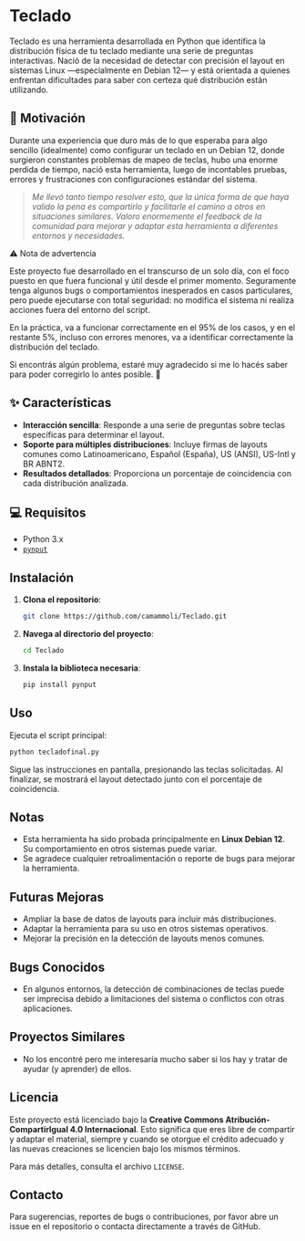 # Teclado

Teclado es una herramienta desarrollada en Python que identifica la distribución física de tu teclado mediante una serie de preguntas interactivas. Nació de la necesidad de detectar con precisión el layout en sistemas Linux —especialmente en Debian 12— y está orientada a quienes enfrentan dificultades para saber con certeza qué distribución están utilizando.

## 🎯 Motivación

Durante una experiencia que duro más de lo que esperaba para algo sencillo (idealmente) como configurar un teclado en un Debian 12, donde surgieron constantes problemas de mapeo de teclas, hubo una enorme perdida de tiempo, nació esta herramienta, luego de incontables pruebas, errores y frustraciones con configuraciones estándar del sistema.

> *Me llevó tanto tiempo resolver esto, que la única forma de que haya valido la pena es compartirlo y facilitarle el camino a otros en situaciones similares. Valoro enormemente el feedback de la comunidad para mejorar y adaptar esta herramienta a diferentes entornos y necesidades.*

⚠️ Nota de advertencia

Este proyecto fue desarrollado en el transcurso de un solo día, con el foco puesto en que fuera funcional y útil desde el primer momento.
Seguramente tenga algunos bugs o comportamientos inesperados en casos particulares, pero puede ejecutarse con total seguridad: no modifica el sistema ni realiza acciones fuera del entorno del script.

En la práctica, va a funcionar correctamente en el 95% de los casos, y en el restante 5%, incluso con errores menores, va a identificar correctamente la distribución del teclado.

Si encontrás algún problema, estaré muy agradecido si me lo hacés saber para poder corregirlo lo antes posible. 🙏

## ✨ Características

- **Interacción sencilla**: Responde a una serie de preguntas sobre teclas específicas para determinar el layout.
- **Soporte para múltiples distribuciones**: Incluye firmas de layouts comunes como Latinoamericano, Español (España), US (ANSI), US-Intl y BR ABNT2.
- **Resultados detallados**: Proporciona un porcentaje de coincidencia con cada distribución analizada.


## 💻 Requisitos

- Python 3.x
- [`pynput`](https://pypi.org/project/pynput/)

## Instalación

1. **Clona el repositorio**:

   ```bash
   git clone https://github.com/camammoli/Teclado.git
   ```

2. **Navega al directorio del proyecto**:

   ```bash
   cd Teclado
   ```

3. **Instala la biblioteca necesaria**:

   ```bash
   pip install pynput
   ```

## Uso

Ejecuta el script principal:

```bash
python tecladofinal.py
```

Sigue las instrucciones en pantalla, presionando las teclas solicitadas. Al finalizar, se mostrará el layout detectado junto con el porcentaje de coincidencia.

## Notas

- Esta herramienta ha sido probada principalmente en **Linux Debian 12**. Su comportamiento en otros sistemas puede variar.
- Se agradece cualquier retroalimentación o reporte de bugs para mejorar la herramienta.

## Futuras Mejoras

- Ampliar la base de datos de layouts para incluir más distribuciones.
- Adaptar la herramienta para su uso en otros sistemas operativos.
- Mejorar la precisión en la detección de layouts menos comunes.

## Bugs Conocidos

- En algunos entornos, la detección de combinaciones de teclas puede ser imprecisa debido a limitaciones del sistema o conflictos con otras aplicaciones.

## Proyectos Similares

- No los encontré pero me interesaría mucho saber si los hay y tratar de ayudar (y aprender) de ellos.

## Licencia

Este proyecto está licenciado bajo la **Creative Commons Atribución-CompartirIgual 4.0 Internacional**. Esto significa que eres libre de compartir y adaptar el material, siempre y cuando se otorgue el crédito adecuado y las nuevas creaciones se licencien bajo los mismos términos.

Para más detalles, consulta el archivo `LICENSE`.

## Contacto

Para sugerencias, reportes de bugs o contribuciones, por favor abre un issue en el repositorio o contacta directamente a través de GitHub.
